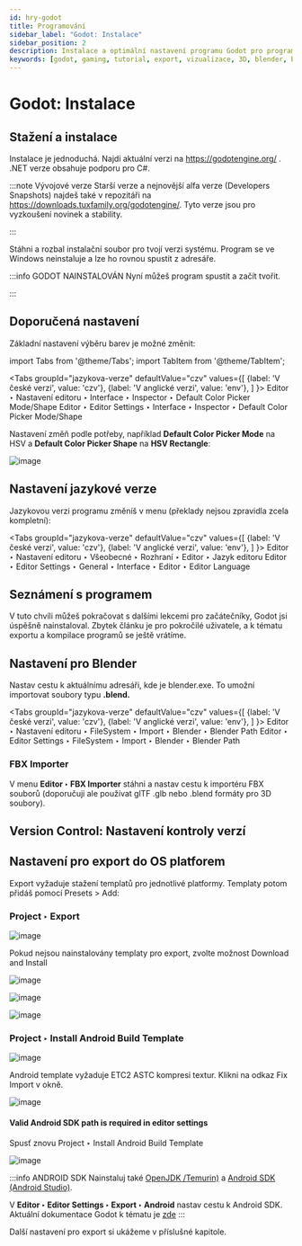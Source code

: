 ```yaml
---
id: hry-godot
title: Programování
sidebar_label: "Godot: Instalace"
sidebar_position: 2
description: Instalace a optimální nastavení programu Godot pro programování her
keywords: [godot, gaming, tutorial, export, vizualizace, 3D, blender, blender3d, instalace, nastavení, digitální modelování]
---
```


# Godot: Instalace

## Stažení a instalace
Instalace je jednoduchá. Najdi aktuální verzi na https://godotengine.org/ . .NET verze obsahuje podporu pro C#.

:::note Vývojové verze
Starší verze a nejnovější alfa verze (Developers Snapshots) najdeš také v repozitáři na https://downloads.tuxfamily.org/godotengine/. 
Tyto verze jsou pro vyzkoušení novinek a stability.

:::

Stáhni a rozbal instalační soubor pro tvojí verzi systému.
Program se ve Windows neinstaluje a lze ho rovnou spustit z adresáře.

:::info GODOT NAINSTALOVÁN
Nyní můžeš program spustit a začít tvořit.

:::

## Doporučená nastavení


Základní nastavení výběru barev je možné změnit: 

import Tabs from '@theme/Tabs';
import TabItem from '@theme/TabItem';

<Tabs
  groupId="jazykova-verze"
  defaultValue="czv"
  values={[
    {label: 'V české verzi', value: 'czv'},
    {label: 'V anglické verzi', value: 'env'},
  ]
}>
<TabItem value="czv">Editor ‣ Nastavení editoru ‣ Interface ‣ Inspector ‣ Default Color Picker Mode/Shape</TabItem>
<TabItem value="env">Editor ‣ Editor Settings ‣ Interface ‣ Inspector ‣ Default Color Picker Mode/Shape</TabItem>
</Tabs>

Nastavení změň podle potřeby, například **Default Color Picker Mode** na HSV a **Default Color Picker Shape** na **HSV Rectangle**:

![image](./images/godot-color-picker.png)


## Nastavení jazykové verze
Jazykovou verzi programu změníš v menu (překlady nejsou zpravidla zcela kompletní):

<Tabs
  groupId="jazykova-verze"
  defaultValue="czv"
  values={[
    {label: 'V české verzi', value: 'czv'},
    {label: 'V anglické verzi', value: 'env'},
  ]
}>
<TabItem value="czv">Editor ‣ Nastavení editoru ‣ Všeobecné ‣ Rozhraní ‣ Editor ‣ Jazyk editoru</TabItem>
<TabItem value="env">Editor ‣ Editor Settings ‣ General ‣ Interface ‣ Editor ‣ Editor Language</TabItem>
</Tabs>

## Seznámení s programem

V tuto chvíli můžeš pokračovat s dalšími lekcemi pro začátečníky, Godot jsi úspěšně nainstaloval. Zbytek článku je pro pokročilé uživatele, a k tématu exportu a kompilace programů se ještě vrátíme. 

## Nastavení pro Blender

Nastav cestu k aktuálnímu adresáři, kde je blender.exe. To umožní importovat soubory typu **.blend.**

<Tabs
  groupId="jazykova-verze"
  defaultValue="czv"
  values={[
    {label: 'V české verzi', value: 'czv'},
    {label: 'V anglické verzi', value: 'env'},
  ]
}>
<TabItem value="czv">Editor ‣ Nastavení editoru ‣ FileSystem ‣ Import ‣ Blender ‣ Blender Path</TabItem>
<TabItem value="env">Editor ‣ Editor Settings ‣ FileSystem ‣ Import ‣ Blender ‣ Blender Path</TabItem>
</Tabs>

### FBX Importer

V menu **Editor ‣ FBX Importer** stáhni a nastav cestu k importéru FBX souborů (doporučuji ale používat glTF .glb nebo .blend formáty pro 3D soubory). 


## Version Control: Nastavení kontroly verzí


## Nastavení pro export do OS platforem

Export vyžaduje stažení templatů pro jednotlivé platformy. Templaty potom přidáš pomocí Presets > Add:

### Project ‣ Export


![image](./images/godot-export-android.jpg)

Pokud nejsou nainstalovány templaty pro export, zvolte možnost  Download and Install


![image](./images/godot-export-template-manager.jpg)

![image](./images/godot-export-template-manager-downl.jpg)

![image](./images/instalace-templaty.jpg)


### Project ‣ Install Android Build Template

![image](./images/godot-android-template-manager.jpg)

Android template vyžaduje ETC2 ASTC kompresi textur. Klikni na odkaz  Fix Import v okně.

![image](./images/fiximportandroid.jpg)

#### Valid Android SDK path is required in editor settings

Spusť znovu Project ‣ Install Android Build Template

![image](./images/android-gradle.jpg)


:::info ANDROID SDK
Nainstaluj také [OpenJDK /Temurin)](https://adoptium.net/de/temurin/releases/?variant=openjdk11) a [Android SDK (Android Studio)](https://developer.android.com/studio).

V **Editor ‣ Editor Settings ‣ Export ‣ Android** nastav cestu k Android SDK.
Aktuální dokumentace Godot k tématu  je [zde](https://docs.godotengine.org/en/stable/tutorials/export/exporting_for_android.html)
:::

Další nastavení pro export si ukážeme v příslušné kapitole.








